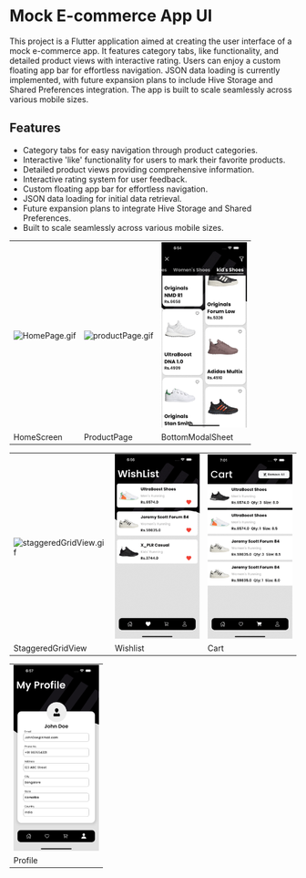 <body>

<h1>Mock E-commerce App UI</h1>

<p>This project is a Flutter application aimed at creating the user interface of a mock e-commerce app. It features category tabs, like functionality, and detailed product views with interactive rating. Users can enjoy a custom floating app bar for effortless navigation. JSON data loading is currently implemented, with future expansion plans to include Hive Storage and Shared Preferences integration. The app is built to scale seamlessly across various mobile sizes.</p>

<h2>Features</h2>

<ul>
    <li>Category tabs for easy navigation through product categories.</li>
    <li>Interactive 'like' functionality for users to mark their favorite products.</li>
    <li>Detailed product views providing comprehensive information.</li>
    <li>Interactive rating system for user feedback.</li>
    <li>Custom floating app bar for effortless navigation.</li>
    <li>JSON data loading for initial data retrieval.</li>
    <li>Future expansion plans to integrate Hive Storage and Shared Preferences.</li>
    <li>Built to scale seamlessly across various mobile sizes.</li>
</ul>
<table>
  <tr>
    <td><img src="https://github.com/Tushar-chadha/mock_Shop/blob/main/assets/gifs/homeScreen.gif" alt="HomePage.gif" width="150"></td>
    <td><img src="https://github.com/Tushar-chadha/mock_Shop/blob/main/assets/gifs/productPage.gif" alt="productPage.gif" width="150"></td>
    <td><img src="https://github.com/Tushar-chadha/mock_Shop/blob/main/assets/gifs/bottomModalSheet.gif" alt="bottomModalSheet.gif" width="150"></td>
  </tr>
  <tr>
    <td>HomeScreen</td>
    <td>ProductPage</td>
    <td>BottomModalSheet</td>
  </tr>
</table>

<table>
  <tr>
    <td><img src="https://github.com/Tushar-chadha/mock_Shop/blob/main/assets/gifs/staggeredGridView.gif" alt="staggeredGridView.gif" width="150"></td>
    <td><img src="https://github.com/Tushar-chadha/mock_Shop/blob/main/assets/gifs/wishlist.gif" alt="wishlist.gif" width="150"></td>
    <td><img src="https://github.com/Tushar-chadha/mock_Shop/blob/main/assets/gifs/cart.gif" alt="cart.gif" width="150"></td>
  </tr>
  <tr>
    <td>StaggeredGridView</td>
    <td>Wishlist</td>
    <td>Cart</td>
  </tr>
</table>
<table>
  <tr>
    <td colspan="2"><img src="https://github.com/Tushar-chadha/mock_Shop/blob/main/assets/gifs/profile.png" alt="profile.png" width="150"></td>
  </tr>
  <tr>
    <td colspan="2">Profile</td>
  </tr>
</table>
